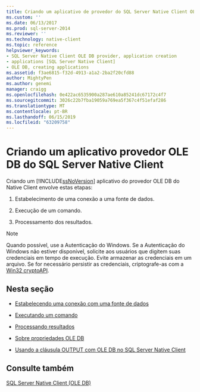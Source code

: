 ```yaml
---
title: Criando um aplicativo de provedor do SQL Server Native Client OLE DB | Microsoft Docs
ms.custom: ''
ms.date: 06/13/2017
ms.prod: sql-server-2014
ms.reviewer: ''
ms.technology: native-client
ms.topic: reference
helpviewer_keywords:
- SQL Server Native Client OLE DB provider, application creation
- applications [SQL Server Native Client]
- OLE DB, creating applications
ms.assetid: f3ae6815-f32d-4913-a1a2-2ba2f20cfd88
author: MightyPen
ms.author: genemi
manager: craigg
ms.openlocfilehash: 0e422ac6535900a287ae610a85241dc67172c4f7
ms.sourcegitcommit: 3026c22b7fba19059a769ea5f367c4f51efaf286
ms.translationtype: MT
ms.contentlocale: pt-BR
ms.lasthandoff: 06/15/2019
ms.locfileid: "63209758"
---
```

# <a name="creating-a-sql-server-native-client-ole-db-provider-application"></a>Criando um aplicativo provedor OLE DB do SQL Server Native Client
  Criando um [!INCLUDE[ssNoVersion](../../includes/ssnoversion-md.md)] aplicativo do provedor OLE DB do Native Client envolve estas etapas:  
  
1.  Estabelecimento de uma conexão a uma fonte de dados.  
  
2.  Execução de um comando.  
  
3.  Processamento dos resultados.  
  
> [!NOTE]  
>  Quando possível, use a Autenticação do Windows. Se a Autenticação do Windows não estiver disponível, solicite aos usuários que digitem suas credenciais em tempo de execução. Evite armazenar as credenciais em um arquivo. Se for necessário persistir as credenciais, criptografe-as com a [Win32 cryptoAPI](https://go.microsoft.com/fwlink/?LinkId=9504).  
  
## <a name="in-this-section"></a>Nesta seção  
  
-   [Estabelecendo uma conexão com uma fonte de dados](establishing-a-connection-to-a-data-source.md)  
  
-   [Executando um comando](executing-a-command.md)  
  
-   [Processando resultados](processing-results.md)  
  
-   [Sobre propriedades OLE DB](about-ole-db-properties.md)  
  
-   [Usando a cláusula OUTPUT com OLE DB no SQL Server Native Client](using-the-output-clause-with-ole-db-in-sql-server-native-client.md)  
  
## <a name="see-also"></a>Consulte também  
 [SQL Server Native Client &#40;OLE DB&#41;](../native-client/ole-db/sql-server-native-client-ole-db.md)  
  
  
